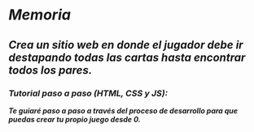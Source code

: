 # **_Memoria_**

## **_Crea un sitio web en donde el jugador debe ir destapando todas las cartas hasta encontrar todos los pares._**

### **_Tutorial paso a paso (HTML, CSS y JS):_**

**_Te guiaré paso a paso a través del proceso de desarrollo para que puedas crear tu propio juego desde 0._**

